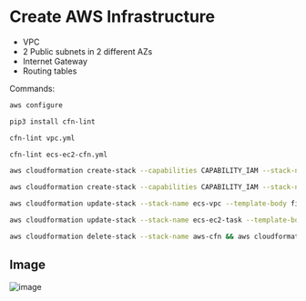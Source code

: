 # Create AWS Infrastructure

* VPC
* 2 Public subnets in 2 different AZs
* Internet Gateway
* Routing tables

Commands:  


```bash
aws configure
```

```bash
pip3 install cfn-lint
```

```bash
cfn-lint vpc.yml
```

```bash
cfn-lint ecs-ec2-cfn.yml
```

```bash
aws cloudformation create-stack --capabilities CAPABILITY_IAM --stack-name ecs-vpc --template-body file://./vpc.yml
```

```bash
aws cloudformation create-stack --capabilities CAPABILITY_IAM --stack-name ecs-ec2-task  --template-body file://./ecs-ec2-cfn.yml
```

```bash
aws cloudformation update-stack --stack-name ecs-vpc --template-body file://./vpc.yml
```

```bash
aws cloudformation update-stack --stack-name ecs-ec2-task --template-body file://./ecs-ec2-cfn.yml
```

```bash
aws cloudformation delete-stack --stack-name aws-cfn && aws cloudformation delete-stack --stack-name ecs-ec2-cfn.yml
```


## Image

![image](https://user-images.githubusercontent.com/66196388/183415024-b7bca886-f6be-4487-8101-72c839380924.png)

